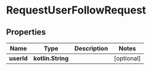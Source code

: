 
# RequestUserFollowRequest

## Properties
| Name | Type | Description | Notes |
| ------------ | ------------- | ------------- | ------------- |
| **userId** | **kotlin.String** |  |  [optional] |



